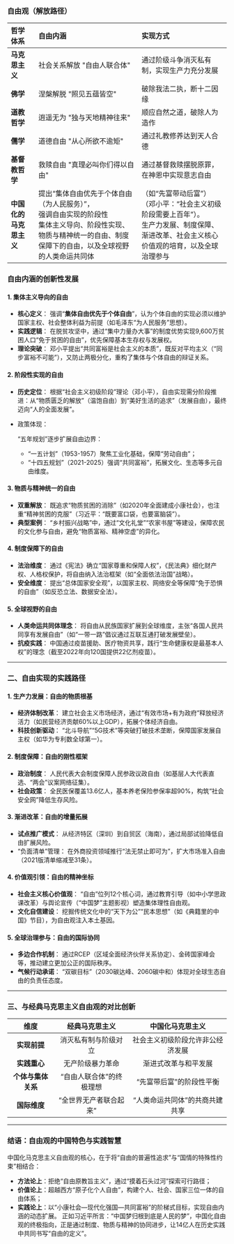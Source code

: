 ### **自由观（解放路径）**

| 哲学体系               | 自由内涵                                                     | 实现方式                                                     |
| :--------------------- | :----------------------------------------------------------- | :----------------------------------------------------------- |
| **马克思主义**         | 社会关系解放 "自由人联合体"                                  | 通过阶级斗争消灭私有制，实现生产力充分发展                   |
| **佛学**               | 涅槃解脱 "照见五蕴皆空"                                      | 破除我法二执，断十二因缘                                     |
| **道教哲学**           | 逍遥无为 "独与天地精神往来"                                  | 顺应自然之道，破除人为造作                                   |
| **儒学**               | 道德自由 "从心所欲不逾矩"                                    | 通过礼教修养达到天人合德                                     |
| **基督教哲学**         | 救赎自由 "真理必叫你们得以自由"                              | 通过基督救赎摆脱原罪，在神恩中实现意志自由                   |
| **中国化的马克思主义** | 提出“集体自由优先于个体自由（为人民服务）”，<br />强调自由实现的阶段性<br />集体主义导向、阶段性实现、物质与精神统一的自由、制度保障下的自由，以及全球视野的人类命运共同体 | （如“先富带动后富”）<br />（邓小平：“社会主义初级阶段需要上百年”）。<br />生产力发展、制度保障、渐进改革、社会主义核心价值观的培育，以及全球治理参与 |

### **自由内涵的创新性发展**

#### **1. 集体主义导向的自由**

- **核心定义**：
  强调“**集体自由优先于个体自由**”，认为个体自由的实现必须以维护国家主权、社会整体利益为前提（如毛泽东“为人民服务”思想）。
- **实践逻辑**：
  在脱贫攻坚中，通过“集中力量办大事”的制度优势实现9,600万贫困人口“免于贫困的自由”，优先保障基本生存权与发展权。
- **理论突破**：
  邓小平提出“共同富裕是社会主义的本质”，既反对平均主义（“同步富裕不可能”），又防止两极分化，重构了集体与个体自由的辩证关系。

#### **2. 阶段性实现的自由**

- **历史定位**：
  根据“社会主义初级阶段”理论（邓小平），自由实现需分阶段推进：从“物质匮乏的解放”（温饱自由）到“美好生活的追求”（发展自由），最终迈向“人的全面发展”。

- 政策体现：

  “五年规划”逐步扩展自由边界：

  - “一五计划”（1953-1957）聚焦工业化基础，保障“劳动自由”；
  - “十四五规划”（2021-2025）强调“共同富裕”，拓展文化、生态等多元自由维度。

#### **3. 物质与精神统一的自由**

- **双重解放**：
  既追求“物质贫困的消除”（如2020年全面建成小康社会），也注重“精神贫困的克服”（习近平：“既要富口袋，也要富脑袋”）。
- **典型案例**：
  “乡村振兴战略”中，通过“文化礼堂”“农家书屋”等建设，保障农民的文化参与自由，避免“物质富裕、精神空虚”的异化。

#### **4. 制度保障下的自由**

- **法治维度**：
  通过《宪法》确立“国家尊重和保障人权”，《民法典》细化财产权、人格权保护，将自由纳入法治框架（如“全面依法治国”战略）。
- **安全维度**：
  提出“总体国家安全观”，以国家主权、网络安全等保障“免于恐惧的自由”（如反恐立法、数据安全法）。

#### **5. 全球视野的自由**

- **人类命运共同体理念**：
  将自由从民族国家扩展到全球维度，主张“各国人民共同享有发展自由”（如“一带一路”倡议通过互联互通打破发展壁垒）。
- **抗疫实践**：
  中国通过疫苗援助、医疗物资共享，践行“生命健康权是最基本人权”的理念（截至2022年向120国提供22亿剂疫苗）。

------

### **二、自由实现的实践路径**

#### **1. 生产力发展：自由的物质根基**

- **经济体制改革**：
  建立社会主义市场经济，通过“有效市场+有为政府”释放经济活力（如民营经济贡献60%以上GDP），拓展个体经济自由。
- **科技创新驱动**：
  “北斗导航”“5G技术”等突破打破技术垄断，保障国家发展自主权（如华为专利数全球第一）。

#### **2. 制度保障：自由的刚性框架**

- **政治制度**：
  人民代表大会制度保障人民参政议政自由（如基层人大代表直选、“两会”议案网络征集）。
- **社会政策**：
  全民医保覆盖13.6亿人，基本养老保险参保率超90%，构筑“社会安全网”降低生存风险。

#### **3. 渐进改革：自由的增量拓展**

- **试点推广模式**：
  从经济特区（深圳）到自贸区（海南），通过局部试验降低自由扩展风险。
- “负面清单”管理：
  在外商投资领域推行“法无禁止即可为”，扩大市场准入自由（2021版清单缩减至31条）。

#### **4. 价值观引领：自由的精神坐标**

- **社会主义核心价值观**：
  “自由”位列12个核心词，通过教育引导（如中小学思政课改革）与舆论宣传（“中国梦”主题影视）塑造集体理性自由观。
- **文化自信建设**：
  挖掘传统文化中的“天下为公”“民本思想”（如《典籍里的中国》节目），为自由观注入本土基因。

#### **5. 全球治理参与：自由的国际协同**

- **多边合作机制**：
  通过RCEP（区域全面经济伙伴关系协定）、金砖国家峰会等，推动建立更加公正的国际秩序。
- **气候行动承诺**：
  “双碳目标”（2030碳达峰、2060碳中和）体现对全球生态自由的负责任态度。

------

### **三、与经典马克思主义自由观的对比创新**

|      **维度**      |    **经典马克思主义**    |       **中国化马克思主义**       |
| :----------------: | :----------------------: | :------------------------------: |
|    **实现前提**    |   消灭私有制与阶级对立   | 社会主义初级阶段允许非公经济发展 |
|    **实践重心**    |     无产阶级暴力革命     |       渐进式改革与和平发展       |
| **个体与集体关系** | “自由人联合体”的终极理想 |     “先富带后富”的阶段性平衡     |
|    **国际维度**    |  “全世界无产者联合起来”  |  “人类命运共同体”的共商共建共享  |

------

### **结语：自由观的中国特色与实践智慧**

中国化马克思主义自由观的核心，在于将“自由的普遍性追求”与“国情的特殊性约束”相结合：

- **方法论上**：拒绝“自由原教旨主义”，通过“摸着石头过河”探索可行路径；
- **价值论上**：超越西方“原子化个人自由”，构建个人、社会、国家三位一体的自由体系；
- **实践论上**：以“小康社会—现代化强国—共同富裕”的阶梯式目标，实现自由内涵的动态扩展。
  正如习近平所言：“中国梦归根到底是人民的梦”，中国化自由观的终极指向，正是通过制度、物质与精神的协同进步，让14亿人在历史实践中共同书写“自由的定义”。